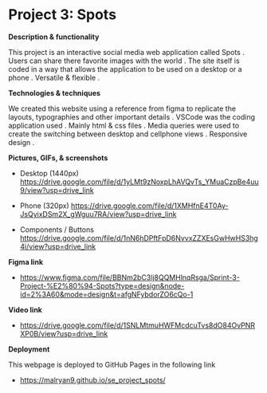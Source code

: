 # Project 3: Spots

**Description & functionality**

This project is an interactive social media web application called Spots . Users can share there favorite images with the world . The site itself is coded in a way that allows the application to be used on a desktop or a phone . Versatile & flexible .

**Technologies & techniques**

We created this website using a reference from figma to replicate the layouts, typographies and other important details . VSCode was the coding application used . Mainly html & css files . Media queries were used to create the switching between desktop and cellphone views . Responsive design .

**Pictures, GIFs, & screenshots**

- Desktop (1440px)
  https://drive.google.com/file/d/1yLMt9zNoxpLhAVQvTs_YMuaCzpBe4uu9/view?usp=drive_link

- Phone (320px)
  https://drive.google.com/file/d/1XMHfnE4T0Ay-JsQyixDSm2X_gWguu7RA/view?usp=drive_link

- Components / Buttons
  https://drive.google.com/file/d/1nN6hDPftFpD6NvvxZZXEsGwHwHS3hg4i/view?usp=drive_link

**Figma link**

- https://www.figma.com/file/BBNm2bC3lj8QQMHlnqRsga/Sprint-3-Project-%E2%80%94-Spots?type=design&node-id=2%3A60&mode=design&t=afgNFybdorZO6cQo-1

**Video link**

- https://drive.google.com/file/d/1SNLMtmuHWFMcdcuTvs8dO84OvPNRXP0B/view?usp=drive_link

**Deployment**

This webpage is deployed to GitHub Pages in the following link

- https://malryan9.github.io/se_project_spots/
